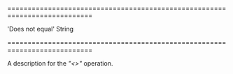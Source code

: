 ===========================================================================
<!--default-->'Does not equal'<!--/default-->
<!--type-->String<!--/type-->
===========================================================================

<!--shortDescription-->
A description for the *"<>"* operation.
<!--/shortDescription-->

<!--fullDescription-->

<!--/fullDescription-->